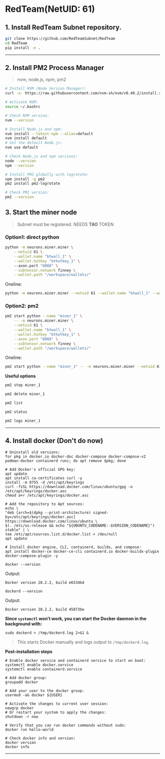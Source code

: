 # RedTeam(NetUID: 61)
## 1. Install RedTeam Subnet repository.
``` bash
git clone https://github.com/RedTeamSubnet/RedTeam
cd RedTeam
pip install -e .
```

-----------------------

## 2. Install PM2 Process Manager
> nvm, node.js, npm, pm2

``` bash
# Install NVM (Node Version Manager):
curl -o- https://raw.githubusercontent.com/nvm-sh/nvm/v0.40.2/install.sh | bash

# Activate NVM:
source ~/.bashrc

# Check NVM version:
nvm --version

# Install Node.js and npm:
nvm install --latest-npm --alias=default
nvm install default
# Set the default Node.js:
nvm use default

# Check Node.js and npm versions:
node --version
npm --version

# Install PM2 globally with logrotate:
npm install -g pm2
pm2 install pm2-logrotate

# Check PM2 version:
pm2 --version
```

## 3. Start the miner node
> Subnet must be registered. NEEDS **TAO** TOKEN

### Option1: direct python
``` bash
python -m neurons.miner.miner \
    --netuid 61 \
    --wallet.name "btwall_1" \
    --wallet.hotkey "bthotkey_1" \	
    --axon.port "8088" \
    --subtensor.network finney \
    --wallet.path "/workspace/wallets/"
```

Oneline:
``` bash
python -m neurons.miner.miner --netuid 61 --wallet.name "btwall_1" --wallet.hotkey "bthotkey_1" --axon.port "8088" --subtensor.network finney --wallet.path "/workspace/wallets/"
```
### Option2: pm2
``` bash
pm2 start python --name "miner_1" \
    -- -m neurons.miner.miner \
    --netuid 61 \
    --wallet.name "btwall_1" \
    --wallet.hotkey "bthotkey_1" \
    --axon.port "8088" \
    --subtensor.network finney \
    --wallet.path "/workspace/wallets/"
```

Oneline:
``` bash
pm2 start python --name "miner_1" -- -m neurons.miner.miner --netuid 61 --wallet.name "btwall_1" --wallet.hotkey "bthotkey_1" --axon.port "8088" --subtensor.network finney --wallet.path "/workspace/wallets/"
```

**Useful options**
``` bash
pm2 stop miner_1
```

``` bash
pm2 delete miner_1
```

``` bash
pm2 list
```

``` bash
pm2 status
```

``` bash
pm2 logs miner_1
```

----------------------

## 4. Install docker (Don't do now)
```
# Uninstall old versions:
for pkg in docker.io docker-doc docker-compose docker-compose-v2 podman-docker containerd runc; do apt remove $pkg; done

# Add Docker's official GPG key:
apt update
apt install ca-certificates curl -y
install -m 0755 -d /etc/apt/keyrings
curl -fsSL https://download.docker.com/linux/ubuntu/gpg -o /etc/apt/keyrings/docker.asc
chmod a+r /etc/apt/keyrings/docker.asc

# Add the repository to Apt sources:
echo \
"deb [arch=$(dpkg --print-architecture) signed-by=/etc/apt/keyrings/docker.asc] https://download.docker.com/linux/ubuntu \
$(. /etc/os-release && echo "${UBUNTU_CODENAME:-$VERSION_CODENAME}") stable" | \
tee /etc/apt/sources.list.d/docker.list > /dev/null
apt update

# Install docker engine, CLI, containerd, buildx, and compose:
apt install docker-ce docker-ce-cli containerd.io docker-buildx-plugin docker-compose-plugin -y
```


```
docker --version
```
Output:
```
Docker version 28.2.2, build e6534b4
```

```
dockerd --version
```
Output:
```
Docker version 28.2.2, build 45873be
```


**Since `systemctl` won’t work, you can start the Docker daemon in the background with:**
```
sudo dockerd > /tmp/dockerd.log 2>&1 &
```
> This starts Docker manually and logs output to `/tmp/dockerd.log`.

**Post-installation steps**
```
# Enable docker service and containerd service to start on boot:
systemctl enable docker.service
systemctl enable containerd.service

# Add docker group:
groupadd docker

# Add your user to the docker group:
usermod -aG docker ${USER}

# Activate the changes to current user session:
newgrp docker
# Or restart your system to apply the changes:
shutdown -r now

# Verify that you can run docker commands without sudo:
docker run hello-world

# Check docker info and version:
docker version
docker info
```
----------
